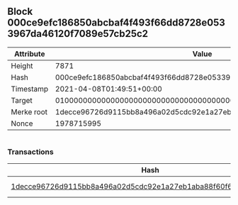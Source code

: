 ## Block 000ce9efc186850abcbaf4f493f66dd8728e0533967da46120f7089e57cb25c2

Attribute | Value
--- | ---
Height | 7871
Hash | 000ce9efc186850abcbaf4f493f66dd8728e0533967da46120f7089e57cb25c2
Timestamp | 2021-04-08T01:49:51+00:00
Target | 0100000000000000000000000000000000000000000000000000000000000000
Merke root | 1decce96726d9115bb8a496a02d5cdc92e1a27eb1aba88f60f601baeab746b86
Nonce | 1978715995

```

```

### Transactions

Hash | Amount
--- | ---
[1decce96726d9115bb8a496a02d5cdc92e1a27eb1aba88f60f601baeab746b86](1decce96726d9115bb8a496a02d5cdc92e1a27eb1aba88f60f601baeab746b86.md) | 10.00000000 SKEPTI 

